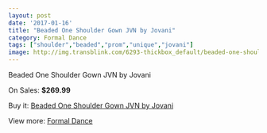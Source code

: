 ```yaml
---
layout: post
date: '2017-01-16'
title: "Beaded One Shoulder Gown JVN by Jovani"
category: Formal Dance
tags: ["shoulder","beaded","prom","unique","jovani"]
image: http://img.transblink.com/6293-thickbox_default/beaded-one-shoulder-gown-jvn-by-jovani.jpg
---
```

Beaded One Shoulder Gown JVN by Jovani

On Sales: **$269.99**
<a href="https://www.transblink.com/en/formal-dance/2025-beaded-one-shoulder-gown-jvn-by-jovani.html"><amp-img layout="responsive" width="600" height="600" src="//img.transblink.com/6293-thickbox_default/beaded-one-shoulder-gown-jvn-by-jovani.jpg" alt="Beaded One Shoulder Gown JVN by Jovani 0" /></a>
<a href="https://www.transblink.com/en/formal-dance/2025-beaded-one-shoulder-gown-jvn-by-jovani.html"><amp-img layout="responsive" width="600" height="600" src="//img.transblink.com/6295-thickbox_default/beaded-one-shoulder-gown-jvn-by-jovani.jpg" alt="Beaded One Shoulder Gown JVN by Jovani 1" /></a>
<a href="https://www.transblink.com/en/formal-dance/2025-beaded-one-shoulder-gown-jvn-by-jovani.html"><amp-img layout="responsive" width="600" height="600" src="//img.transblink.com/6294-thickbox_default/beaded-one-shoulder-gown-jvn-by-jovani.jpg" alt="Beaded One Shoulder Gown JVN by Jovani 2" /></a>

Buy it: [Beaded One Shoulder Gown JVN by Jovani](https://www.transblink.com/en/formal-dance/2025-beaded-one-shoulder-gown-jvn-by-jovani.html "Beaded One Shoulder Gown JVN by Jovani")

View more: [Formal Dance](https://www.transblink.com/en/6-formal-dance "Formal Dance")